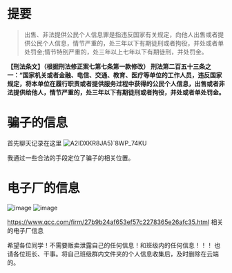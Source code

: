 # 提要
>出售、非法提供公民个人信息罪是指违反国家有关规定，向他人出售或者提供公民个人信息，情节严重的，处三年以下有期徒刑或者拘役，并处或者单处罚金;情节特别严重的，处三年以上七年以下有期徒刑，并处罚金。

**【刑法条文】（根据刑法修正案七第七条第一款修改）
刑法第二百五十三条之一：“国家机关或者金融、电信、交通、教育、医疗等单位的工作人员，违反国家规定，将本单位在履行职责或者提供服务过程中获得的公民个人信息，出售或者非法提供给他人，情节严重的，处三年以下有期徒刑或者拘役，并处或者单处罚金。**

# 骗子的信息
首先聊天记录在这里
![A2$IDXKR8JA5)`8$WP_74KU](https://user-images.githubusercontent.com/108621335/177045526-79406627-d4b4-437b-8af3-01992b9c5a69.jpg)

我通过一些合法的手段定位了骗子的相关位置。

# 电子厂的信息
![image](https://user-images.githubusercontent.com/108621335/177045610-f0665f5c-c70e-44b8-9d92-bf133264ec3a.png)
![image](https://user-images.githubusercontent.com/108621335/177045642-f50a9996-2652-4a33-8d78-a41af4cddc0e.png)

https://www.qcc.com/firm/27b9b24af653ef57c2278365e26afc35.html
相关的电子厂信息

希望各位同学！不需要贩卖泄露自己的任何信息！和班级内的任何信息！！！
也请各位班长、干事。将自己班级群内文件夹的个人信息收集后，及时删除在云端的。
